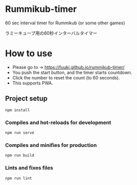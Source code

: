 # Rummikub-timer
60 sec interval timer for Rummikub (or some other games)

ラミーキューブ用の60秒インターバルタイマー

# How to use

- Please go to -> https://fuuki.github.io/rummikub-timer/
- You push the start button, and the timer starts countdown.
- Click the number to reset the count (to 60 seconds).
- This supports PWA.


## Project setup
```
npm install
```

### Compiles and hot-reloads for development
```
npm run serve
```

### Compiles and minifies for production
```
npm run build
```

### Lints and fixes files
```
npm run lint
```
